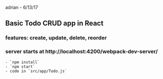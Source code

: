 adrian - 6/13/17

## Basic Todo CRUD app in React

### features: create, update, delete, reorder

### server starts at http://localhost:4200/webpack-dev-server/

```
- `npm install`
- `npm start`
- code in `src/app/Todo.js`
```
